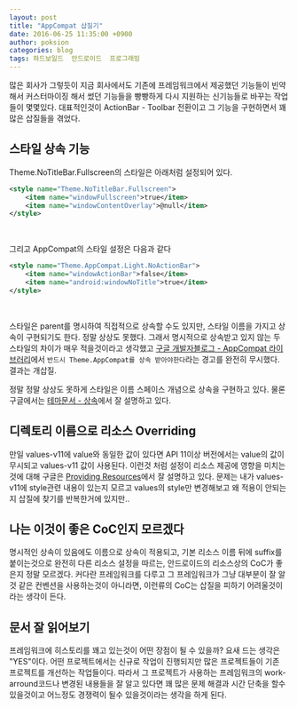 ```yaml
---
layout: post
title: "AppCompat 삽질기"
date: 2016-06-25 11:35:00 +0900
author: poksion
categories: blog
tags: 하드보일드  안드로이드  프로그래밍
---
```


많은 회사가 그렇듯이 지금 회사에서도 기존에 프레임워크에서 제공했던 기능들이 빈약해서 커스터마이징 해서 썼던 기능들을 빵빵하게 다시 지원하는 신기능들로 바꾸는 작업들이 몇몇있다. 대표적인것이 ActionBar - Toolbar 전환이고 그 기능을 구현하면서 꽤 많은 삽질들을 겪었다.

스타일 상속 기능
-------------

Theme.NoTitleBar.Fullscreen의 스타일은 아래처럼 설정되어 있다.

```xml
<style name="Theme.NoTitleBar.Fullscreen">
    <item name="windowFullscreen">true</item>
    <item name="windowContentOverlay">@null</item>
</style>
```

<br/>

그리고 AppCompat의 스타일 설정은 다음과 같다

```xml
<style name="Theme.AppCompat.Light.NoActionBar">
    <item name="windowActionBar">false</item>
    <item name="android:windowNoTitle">true</item>
</style>
```

<br/>

스타일은 parent를 명시하여 직접적으로 상속할 수도 있지만, 스타일 이름을 가지고 상속이 구현되기도 한다. 정말 상상도 못했다. 그래서 명시적으로 상속받고 있지 않는 두 스타일의 차이가 매우 적을것이라고 생각했고 [구글 개발자블로그 - AppCompat 라이브러리](http://googledevkr.blogspot.kr/2014/10/appcompat-v21-material-design-for-pre.html)에서 ``반드시 Theme.AppCompat를 상속 받아야한다``라는 경고를 완전히 무시했다. 결과는 개삽질.

정말 정말 상상도 못하게 스타일은 이름 스페이스 개념으로 상속을 구현하고 있다. 물론 구글에서는 [테마문서 - 상속](https://developer.android.com/guide/topics/ui/themes.html#Inheritance
)에서 잘 설명하고 있다.


디렉토리 이름으로 리소스 Overriding
------------------------------

만일 values-v11에 value와 동일한 값이 있다면 API 11이상 버전에서는 value의 값이 무시되고 values-v11 값이 사용된다. 이런것 처럼 설정이 리소스 제공에 영향을 미치는 것에 대해 구글은 [Providing Resources](https://developer.android.com/guide/topics/resources/providing-resources.html)에서 잘 설명하고 있다. 문제는 내가 values-v11에 style관련 내용이 있는지 모르고 values의 style만 변경해보고 왜 적용이 안되는지 삽질에 찾기를 반복한거에 있지만..

나는 이것이 좋은 CoC인지 모르겠다
--------------------------

명시적인 상속이 있음에도 이름으로 상속이 적용되고, 기본 리소스 이름 뒤에 suffix를 붙이는것으로 완전히 다른 리소스 설정을 따르는, 안드로이드의 리소스상의 CoC가 좋은지 정말 모르겠다. 커다란 프레임워크를 다루고 그 프레임워크가 그냥 대부분이 잘 알것 같은 컨벤션을 사용하는것이 아니라면, 이런류의 CoC는 삽질을 피하기 어려울것이라는 생각이 든다.


문서 잘 읽어보기
-------------

프레임워크에 히스토리를 꽤고 있는것이 어떤 장점이 될 수 있을까? 요새 드는 생각은 "YES"이다. 어떤 프로젝트에서는 신규로 작업이 진행되지만 많은 프로젝트들이 기존 프로젝트를 개선하는 작업들이다. 따라서 그 프로젝트가 사용하는 프레임워크의 work-arround코드나 변경된 내용들을 잘 알고 있다면 꽤 많은 문제 해결과 시간 단축을 할수 있을것이고 어느정도 경쟁력이 될수 있을것이라는 생각을 하게 된다.

